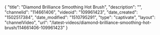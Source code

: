 {
    "title": "Diamond Brilliance Smoothing Hot Brush",
    "description": "",
    "channelid": "114661406",
    "videoid": "109961423",
    "date_created": "1502517384",
    "date_modified": "1510795291",
    "type": "captivate",
    "layout": "channelVideo",
    "url": "\/latest-videos\/diamond-brilliance-smoothing-hot-brush\/114661406-109961423"
}